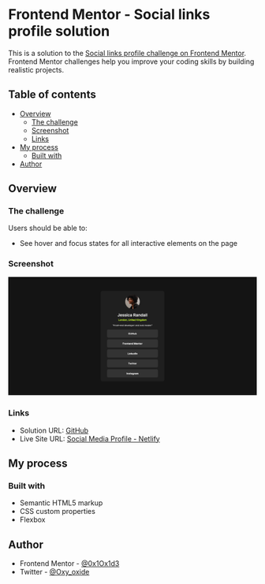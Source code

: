 # Frontend Mentor - Social links profile solution

This is a solution to the [Social links profile challenge on Frontend Mentor](https://www.frontendmentor.io/challenges/social-links-profile-UG32l9m6dQ). Frontend Mentor challenges help you improve your coding skills by building realistic projects.

## Table of contents

- [Overview](#overview)
  - [The challenge](#the-challenge)
  - [Screenshot](#screenshot)
  - [Links](#links)
- [My process](#my-process)
  - [Built with](#built-with)
- [Author](#author)

## Overview

### The challenge

Users should be able to:

- See hover and focus states for all interactive elements on the page

### Screenshot

![screenshot](./screenshot.png)

### Links

- Solution URL: [GitHub](https://github.com/0x1Ox1d3/Social-links-profile-Frontend-mentor)
- Live Site URL: [Social Media Profile - Netlify](https://social-links-profile-frontendmentor.netlify.app/)

## My process

### Built with

- Semantic HTML5 markup
- CSS custom properties
- Flexbox

## Author

- Frontend Mentor - [@0x1Ox1d3](https://www.frontendmentor.io/profile/0x1Ox1d3)
- Twitter - [@Oxy_oxide](https://twitter.com/Oxy_oxide/)
